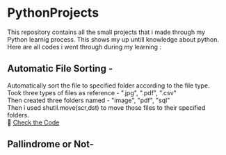 # PythonProjects
This repository contains all the small projects that i made through my Python learnig process. This shows my up untill knowledge about python.
Here are all codes i went through during my learning :
## Automatic File Sorting -
Automatically sort the file to specified folder according to the file type.  
Took three types of files as reference - ".jpg", ".pdf", ".csv"  
Then created three folders named - "image", "pdf", "sql"  
Then i used shutil.move(scr,dst) to move those files to their specified folders.  
🔗 [Check the Code](./AutomaticFileSorting.py)
## Pallindrome or Not- 
``` py


